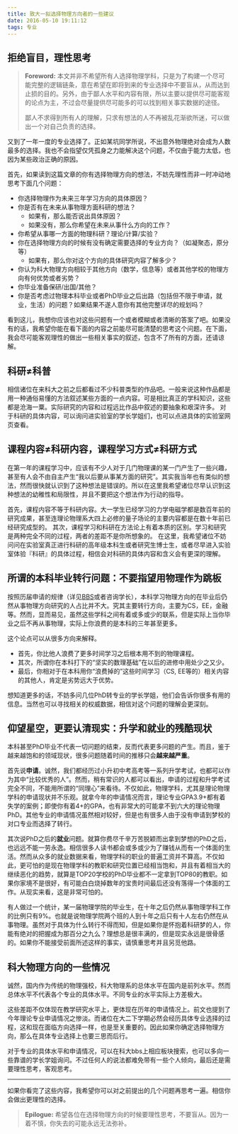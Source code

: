 ```yaml
---
title: 致大一拟选择物理方向者的一些建议
date: 2016-05-10 19:11:12
tags: 专业
---
```


## 拒绝盲目，理性思考

> **Foreword:** 本文并非不希望所有人选择物理学科，只是为了构建一个尽可能完整的逻辑链条，意在希望在即将到来的专业选择中不要盲从，从而达到止损的目的。另外，由于鄙人水平和内容有限，所以主要以提供尽可能客观的论点为主，不过会尽量提供尽可能多的可以找到相关事实数据的途径。
>
>鄙人不求得到所有人的理解，只求有想法的人不再被乱花渐欲所迷，可以做出一个对自己负责的选择。



又到了一年一度的专业选择了。正如某坑同学所说，不出意外物理绝对会成为人数最多的选择。我也不会指望仅凭孤身之力能解决这个问题，不仅由于能力太低，也因为某些政治正确的原因。

首先，如果读到这篇文章的你有选择物理方向的想法，不妨先理性而非一时冲动地思考下面几个问题：
+ 你选择物理作为未来三年学习方向的具体原因？
+ 你是否有在未来从事物理方面科研的想法？
    - 如果有，那么能否说出具体原因？
    - 如果没有，那么你希望在未来从事什么方向的工作？
+ 你希望从事哪一方面的物理科研？理论/计算/实验？
+ 你在选择物理方向的时候有没有确定需要选择的专业方向？（如凝聚态，原分等）
    - 如果有，那么你对这个方向的具体研究内容了解多少？
+ 你认为科大物理方向相较于其他方向（数学，信息等）或者其他学校的物理方向有何优势或者劣势？
+ 你毕业准备保研/出国/其他？
+ 你是否考虑过物理本科毕业或者PhD毕业之后出路（包括但不限于申请，就业，生活）的问题？如果结果不遂人意你有其他完整详尽的规划吗？

看到这儿，我想你应该也对这些问题有一个或者模糊或者清晰的答案了吧。如果没有的话，我希望你能在看下面的内容之前能尽可能清楚的思考这个问题。在下面，我会尽可能客观理性的做出一些相关事实的叙述，包含不了所有的方面，还请谅解。

## 科研≠科普

相信诸位在来科大之前之后都看过不少科普类型的作品吧。一般来说这种作品都是用一种通俗易懂的方法叙述某些方面的一点内容。可是相比真正的学科知识，这些都是沧海一粟。实际研究的内容和过程远比作品中叙述的要抽象和艰深许多。
对于科研的具体内容，可以询问进实验室的学长学姐们，也可以点进具体的实验室网页查看。

## 课程内容≠科研内容，课程学习方式≠科研方式

在第一年的课程学习中，应该有不少人对于几门物理课的某一门产生了一些兴趣，甚至有人会不由自主产生“我以后要从事某方面的研究”。其实我当年也有类似的想法，然而很快就认识到了这种想法是错误的。所以在这里我希望诸位尽早认识到这种想法的幼稚性和局限性，并且不要把这个想法作为行动的指导。

首先，课程内容不等于科研内容。大一学生已经学习的力学电磁学都是数百年前的研究成果，甚至连理论物理系大四上必修的量子场论的主要内容都是在数十年前已经研究成型的。
其次，课程学习和科研在方法论上有着本质的区别。学习和研究是两种完全不同的过程，两者的差距不是你所想象的。
在这里，我希望诸位不妨问问在实验室真正进行科研的高年级本科生或者研究生博士生，或者尽早进入实验室体验『科研』的具体过程，相信会对科研的具体内容和含义会有更深的理解。

## 所谓的本科毕业转行问题：不要指望用物理作为跳板

按照历届申请的规律（详见[BBS](http://bbs.ustc.edu.cn/)或者咨询学长），本科学习物理方向的在毕业后仍然从事物理方向研究的人占比并不大。究其主要转行方向，主要为CS，EE，金融等。然而，显而易见，虽然这些学科之间有着或多或少的联系，但是实际上当你毕业之后不再从事物理，实际上你浪费的是本科的三年甚至更多。

这个论点可以从很多方向来解释。
+ 首先，你比他人浪费了更多时间学习之后根本用不到的物理课程。
+ 其次，所谓你在本科打下的“坚实的数理基础”在以后的进修中用处少之又少。
+ 最后，你相对于在本科用你“浪费掉的”这些时间学习（CS, EE等的）相关内容的其他人，肯定是劣势远大于优势。

想知道更多的话，不妨多问几位PhD转专业的学长学姐，他们会告诉你很多有用的信息。当然也可以寻找相关的权威数据，相信对这个问题的理解会更深刻。

## 仰望星空，更要认清现实：升学和就业的残酷现状

本科甚至PhD毕业不代表一切问题的结束，反而代表更多问题的产生。而且，鉴于越来越饱和的领域现状，很多问题随着时间的推移只会**越来越严重**。

首先说**申请**。诚然，我们都经历过小升初中考高考等一系列升学考试，也都可以作为其中“比较优秀的人”。然而，稍有常识的人都可以看出，申请的过程和升学考试完全不同，不能用所谓的“同理心”来看待。不仅如此，物理学科，尤其是理论物理学科的申请现状并不乐观。就拿今年的申请情况而言，理论专业GPA3.9+都有着失学的案例；即使你有着4+的GPA，也有非常大的可能拿不到六大的理论物理PhD。其他专业的申请情况虽然相对较好，但是也有很多人由于没有申请到梦校的对口专业而选择了转行。

其次说PhD之后的**就业**问题。就算你费尽千辛万苦脱颖而出拿到梦想的PhD之后，也远远不能一劳永逸。相信很多人读书都会或多或少为了赚钱从而有一个体面的生活。然而从众多的就业数据来看，物理学科的职业的普遍工资并不算高。不仅如此，更可怕的是现在物理学科的教职和研究位置已经相当饱和，并且有着相当大的继续恶化的趋势，就算是TOP20学校的PhD毕业都不一定拿到TOP80的教职。如果你家境不是很好，有可能白白烧掉数年的宝贵时间最后还没有落得一个体面的工作。从现实来看，这是非常可怕的。

有人做过一个统计，某一届物理学院的毕业生，在十年之后仍然从事物理学科工作的比例只有9%。也就是说物理学院两个班的人到十年之后只有十人左右仍然在从事物理。虽然对于具体为什么转行不得而知，但是如果你是怀抱着科研梦的人，你能有绝对的把握成为那百分之九么？理想总是很丰满的，但是现实永远是很骨感的。如果你不能接受前面所述这样的事实，请慎重思考并且另觅他路。

## 科大物理方向的一些情况

诚然，国内作为传统的物理强校，科大物理系的总体水平在国内是前列水平。然而总体水平不代表各个专业的具体水平。不同专业的水平实际上方差极大。

这些差距不仅体现在教学研究水平上，更体现在历年的申请情况上。前文也提到了今年理论专业申请情况之惨淡。而诸位在大二下学期必然会经历具体专业选择的过程，这和现在面临方向选择一样，也是至关重要的。因此如果你确定选择物理方向，那么在具体专业选择上也要三思而后行。

对于专业的具体水平和申请情况，可以在科大bbs上相应板块搜索，也可以多向一些靠谱的学长学姐询问。不过任何人的说法都难免带有一些个人倾向，最后还是需要理性思考，客观思考。

------

如果你看完了这些内容，我希望你可以对之前提出的几个问题再思考一遍。相信你会做出更理性的选择。


> **Epilogue:** 希望各位在选择物理方向的时候要理性思考，不要盲从。因为一着不慎，你失去的可能永远无法弥补。
